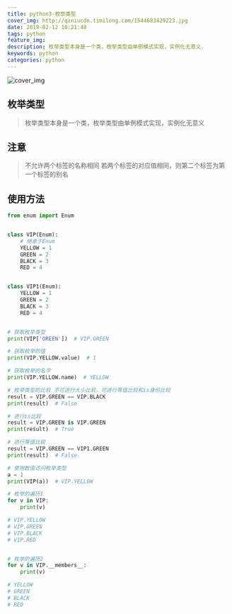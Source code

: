 ```yaml
---
title: python3-枚举类型
cover_img: http://qiniucdn.timilong.com/1544683429223.jpg
date: 2019-02-12 10:21:48
tags: python
feature_img:
description: 枚举类型本身是一个类，枚举类型由单例模式实现，实例化无意义.
keywords: python
categories: python
---
```


![cover_img](http://qiniucdn.timilong.com/1544683429223.jpg)

## 枚举类型

> 枚举类型本身是一个类，枚举类型由单例模式实现，实例化无意义

## 注意
> 不允许两个标签的名称相同
> 若两个标签的对应值相同，则第二个标签为第一个标签的别名

## 使用方法

```python
from enum import Enum


class VIP(Enum):
    # 继承于Enum
    YELLOW = 1
    GREEN = 2
    BLACK = 3
    RED = 4


class VIP1(Enum):
    YELLOW = 1
    GREEN = 2
    BLACK = 3
    RED = 4


# 获取枚举类型
print(VIP['GREEN'])  # VIP.GREEN

# 获取枚举的值
print(VIP.YELLOW.value)  # 1

# 获取枚举的名字
print(VIP.YELLOW.name)  # YELLOW

# 枚举类型的比较 不可进行大小比较，可进行等值比较和is身份比较
result = VIP.GREEN == VIP.BLACK
print(result)  # False

# 进行is比较
result = VIP.GREEN is VIP.GREEN
print(result)  # True

# 进行等值比较
result = VIP.GREEN == VIP1.GREEN
print(result)  # False

# 使用数值访问枚举类型
a = 1
print(VIP(a))  # VIP.YELLOW

# 枚举的遍历1
for v in VIP:
    print(v)

# VIP.YELLOW
# VIP.GREEN
# VIP.BLACK
# VIP.RED


# 枚举的遍历2
for v in VIP.__members__:
    print(v)

# YELLOW
# GREEN
# BLACK
# RED

```
